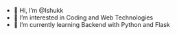 - 👋 Hi, I’m @Ishukk
- 👀 I’m interested in Coding and Web Technologies
- 🌱 I’m currently learning Backend with Python and Flask

<!---
Ishukk/Ishukk is a ✨ special ✨ repository because its `README.md` (this file) appears on your GitHub profile.
You can click the Preview link to take a look at your changes.
--->
